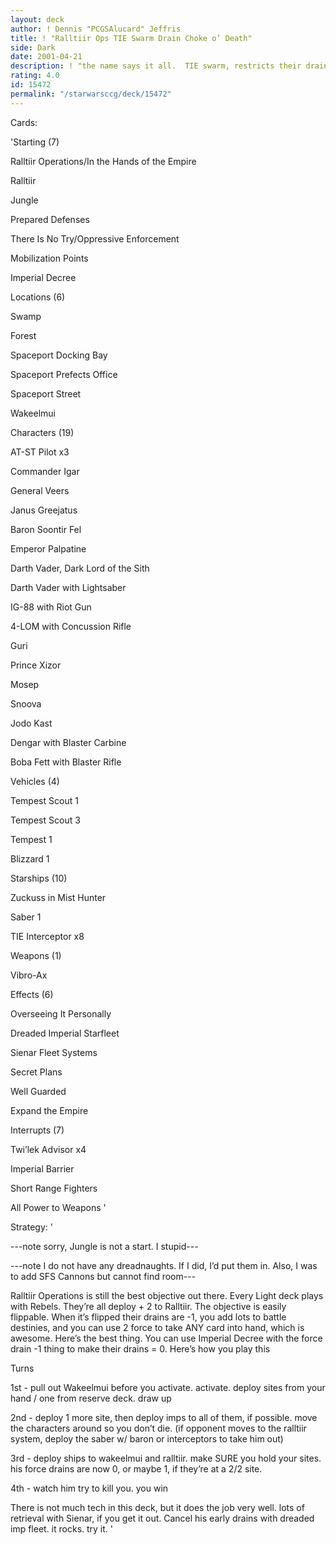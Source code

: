 ```yaml
---
layout: deck
author: ! Dennis "PCGSAlucard" Jeffris
title: ! "Ralltiir Ops TIE Swarm Drain Choke o’ Death"
side: Dark
date: 2001-04-21
description: ! "the name says it all.  TIE swarm, restricts their drains, and causes death."
rating: 4.0
id: 15472
permalink: "/starwarsccg/deck/15472"
---
```

Cards: 

'Starting (7)


Ralltiir Operations/In the Hands of the Empire

Ralltiir

Jungle

Prepared Defenses

There Is No Try/Oppressive Enforcement

Mobilization Points

Imperial Decree


Locations (6)


Swamp

Forest

Spaceport Docking Bay

Spaceport Prefects Office

Spaceport Street

Wakeelmui


Characters (19)


AT-ST Pilot x3

Commander Igar

General Veers

Janus Greejatus

Baron Soontir Fel

Emperor Palpatine

Darth Vader, Dark Lord of the Sith

Darth Vader with Lightsaber

IG-88 with Riot Gun

4-LOM with Concussion Rifle

Guri

Prince Xizor

Mosep

Snoova

Jodo Kast

Dengar with Blaster Carbine

Boba Fett with Blaster Rifle


Vehicles (4)


Tempest Scout 1

Tempest Scout 3

Tempest 1

Blizzard 1


Starships (10)


Zuckuss in Mist Hunter

Saber 1

TIE Interceptor x8


Weapons (1)


Vibro-Ax


Effects (6)


Overseeing It Personally

Dreaded Imperial Starfleet

Sienar Fleet Systems

Secret Plans

Well Guarded

Expand the Empire


Interrupts (7)


Twi’lek Advisor x4

Imperial Barrier

Short Range Fighters

All Power to Weapons '

Strategy: '

---note  sorry, Jungle is not a start.  I stupid---

---note  I do not have any dreadnaughts.  If I did, I’d put them in.  Also, I was to add SFS Cannons but cannot find room---



Ralltiir Operations is still the best objective out there.  Every Light deck plays with Rebels.  They’re all deploy + 2 to Ralltiir.  The objective is easily flippable.  When it’s flipped their drains are -1, you add lots to battle destinies, and you can use 2 force to take ANY card into hand, which is awesome.  Here’s the best thing.  You can use Imperial Decree with the force drain -1 thing to make their drains = 0.  Here’s how you play this


Turns


1st - pull out Wakeelmui before you activate.  activate.  deploy sites from your hand / one from reserve deck.  draw up


2nd - deploy 1 more site, then deploy imps to all of them, if possible. move the characters around so you don’t die.  (if opponent moves to the ralltiir system, deploy the saber w/ baron or interceptors to take him out)


3rd - deploy ships to wakeelmui and ralltiir.  make SURE you hold your sites.  his force drains are now 0, or maybe 1, if they’re at a 2/2 site.


4th - watch him try to kill you.  you win


There is not much tech in this deck, but it does the job very well.  lots of retrieval with Sienar, if you get it out.  Cancel his early drains with dreaded imp fleet.  it rocks.  try it.   '
